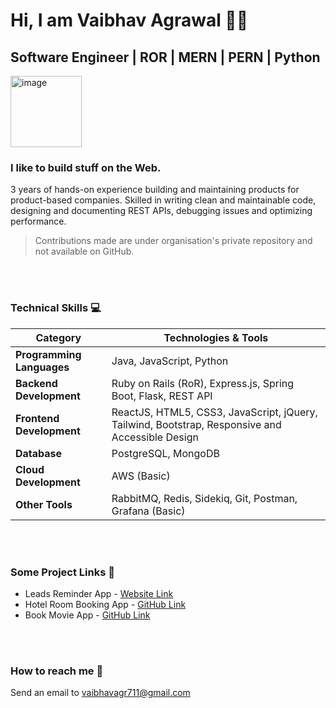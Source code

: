 # Hi, I am Vaibhav Agrawal 🙋‍♂️

## Software Engineer | ROR | MERN | PERN | Python
<img width="114" alt="image" src="https://github.com/user-attachments/assets/e64dcd03-00c0-4b2f-acd1-2519091914a3" />

### I like to build stuff on the Web.

3 years of hands-on experience building and maintaining products for product-based companies. Skilled in writing clean and maintainable code, designing and documenting REST APIs, debugging issues and optimizing performance. 
>Contributions made are under organisation's private repository and not available on GitHub.

<br></br>
### Technical Skills 💻

| Category             | Technologies & Tools                                       |
|----------------------|-----------------------------------------------------------|
| **Programming Languages** | Java, JavaScript, Python                             |
| **Backend Development**   | Ruby on Rails (RoR), Express.js, Spring Boot, Flask, REST API |
| **Frontend Development**  | ReactJS, HTML5, CSS3, JavaScript, jQuery, Tailwind, Bootstrap, Responsive and Accessible Design |
| **Database**             | PostgreSQL, MongoDB                                   |
| **Cloud Development**    | AWS (Basic)                                          |
| **Other Tools**         | RabbitMQ, Redis, Sidekiq, Git, Postman, Grafana (Basic) |

<br></br>
### Some Project Links 🚜
* Leads Reminder App - [Website Link](https://leadsapp.vsagrawal.in)
* Hotel Room Booking App - [GitHub Link](https://github.com/vaibhav-if/book-movie-app)
* Book Movie App - [GitHub Link](https://github.com/vaibhav-if/book-movie-app)

<br></br>
### How to reach me 📨
Send an email to [vaibhavagr711@gmail.com](mailto:vaibhavagr711@gmail.com)
